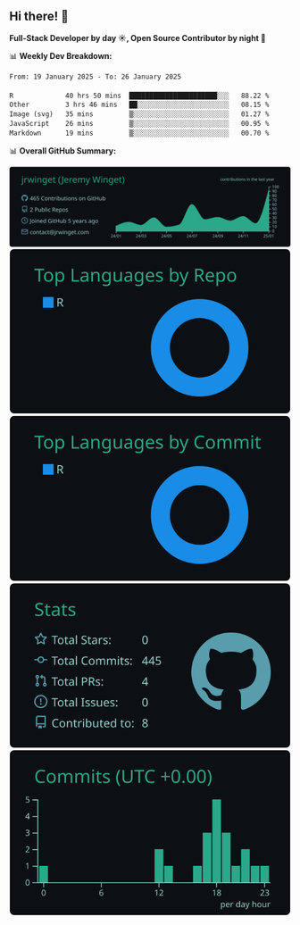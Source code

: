 ## Hi there! 👋

**Full-Stack Developer by day ☀️, Open Source Contributor by night 🌙**

📊 **Weekly Dev Breakdown:**
<!--START_SECTION:waka-->

```txt
From: 19 January 2025 - To: 26 January 2025

R             40 hrs 50 mins  ██████████████████████░░░   88.22 %
Other         3 hrs 46 mins   ██░░░░░░░░░░░░░░░░░░░░░░░   08.15 %
Image (svg)   35 mins         ▒░░░░░░░░░░░░░░░░░░░░░░░░   01.27 %
JavaScript    26 mins         ▒░░░░░░░░░░░░░░░░░░░░░░░░   00.95 %
Markdown      19 mins         ▒░░░░░░░░░░░░░░░░░░░░░░░░   00.70 %
```

<!--END_SECTION:waka-->

📊 **Overall GitHub Summary:**

[![](https://raw.githubusercontent.com/jrwinget/jrwinget/main/profile-summary-card-output/gotham/0-profile-details.svg)](https://github.com/vn7n24fzkq/github-profile-summary-cards)
[![](https://raw.githubusercontent.com/jrwinget/jrwinget/main/profile-summary-card-output/gotham/1-repos-per-language.svg)](https://github.com/vn7n24fzkq/github-profile-summary-cards) [![](https://raw.githubusercontent.com/jrwinget/jrwinget/main/profile-summary-card-output/gotham/2-most-commit-language.svg)](https://github.com/vn7n24fzkq/github-profile-summary-cards)
[![](https://raw.githubusercontent.com/jrwinget/jrwinget/main/profile-summary-card-output/gotham/3-stats.svg)](https://github.com/vn7n24fzkq/github-profile-summary-cards) [![](https://raw.githubusercontent.com/jrwinget/jrwinget/main/profile-summary-card-output/gotham/4-productive-time.svg)](https://github.com/vn7n24fzkq/github-profile-summary-cards)
